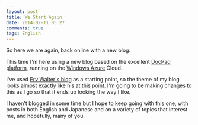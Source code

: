 ```yaml
---
layout: post
title: We Start Again
date: 2014-02-11 05:27
comments: true
tags: English
---
```


So here we are again, back online with a new blog.

This time I'm here using a new blog based on the excellent [DocPad platform](http://docpad.org/), running on the [Windows Azure](http://www.windowsazure.com/) Cloud.

I've used [Erv Walter's blog](http://www.ewal.net/2013/10/08/blogging-with-docpad/) as a starting point, so the theme of my blog looks almost exactly like his at this point.
I'm going to be making changes to this as I go so that it ends up looking the way I like.

I haven't blogged in some time but I hope to keep going with this one, with posts in both English and Japanese and on a variety of topics that interest me, and hopefully, many of you.
